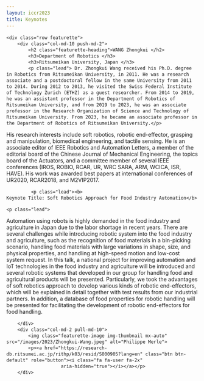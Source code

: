 ```yaml
---
layout: iccr2023
title: Keynotes
---
```


<div class="container marketing">

    <div class="row featurette">
        <div class="col-md-10 push-md-2">
            <h2 class="featurette-heading">WANG Zhongkui </h2>
            <h3>Department of Robotics </h3>
            <h3>Ritsumeikan University, Japan </h3>
            <p class="lead"> Dr. Zhongkui Wang received his Ph.D. degree in Robotics from Ritsumeikan University, in 2011. He was a research associate and a postdoctoral fellow in the same University from 2011 to 2014. During 2012 to 2013, he visited the Swiss Federal Institute of Technology Zurich (ETHZ) as a guest researcher. From 2014 to 2019, he was an assistant professor in the Department of Robotics of Ritsumeikan University, and from 2019 to 2023, he was an associate professor in the Research Organization of Science and Technology of Ritsumeikan University. From 2023, he became an associate professor in the Department of Robotics of Ritsumeikan University.</p>

<p class="lead">
His research interests include soft robotics, robotic end-effector, grasping and manipulation, biomedical engineering, and tactile sensing. He is an associate editor of IEEE Robotics and Automation Letters, a member of the editorial board of the Chinese Journal of Mechanical Engineering, the topics board of the Actuators, and a committee member of several IEEE conferences (IROS, ROBIO, RCAR, UR, WRC SARA, ARM, WCICA, ISR, HAVE). His work was awarded best papers at international conferences of UR2020, RCAR2018, and M2VIP2017.
            </p>

             <p class="lead"><b>
    Keynote Title: Soft Robotics Approach for Food Industry Automation</b>

</p> 

    <p class="lead">
Automation using robots is highly demanded in the food industry and agriculture in Japan due to the labor shortage in recent years. There are several challenges while introducing robotic system into the food industry and agriculture, such as the recognition of food materials in a bin-picking scenario, handling food materials with large variations in shape, size, and physical properties, and handling at high-speed motion and low-cost system request. In this talk, a national project for improving automation and IoT technologies in the food industry and agriculture will be introduced and several robotic systems that developed in our group for handling food and agricultural products will be presented. Particularly, we took the advantages of soft robotics approach to develop various kinds of robotic end-effectors, which will be explained in detail together with test results from our industrial partners. In addition, a database of food properties for robotic handling will be presented for facilitating the development of robotic end-effectors for food handling.


</p>    

        </div>
        <div class="col-md-2 pull-md-10">
            <img class="featurette-image img-thumbnail mx-auto" src="/images/2023/Zhongkui-Wang.jpeg" alt="Philippe Merle">
            <p><a href="https://research-db.ritsumei.ac.jp/rithp/k03/resid/S000905?lang=en" class="btn btn-default" role="button"><i class="fa fa-user fa-2x"
                        aria-hidden="true"></i></a></p>
        </div>

   

</div>
